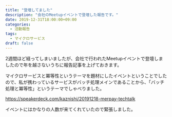 ```yaml
---
title: "登壇してました"
description: "会社のMeetupイベントで登壇した報告です。"
date: 2019-12-31T18:00:00+09:00
categories:
  - 活動報告
tags:
  - マイクロサービス
draft: false
---
```


2週間ほど経ってしまいましたが、会社で行われたMeetupイベントで登壇しましたので年を越さないうちに報告記事を上げておきます。

マイクロサービスと冪等性というテーマを題材にしたイベントということでしたので、私が携わっているサービスがバッチ処理メインであることから、「バッチ処理と冪等性」というテーマでしゃべりました。

<div style="max-width:400px">
<script async class="speakerdeck-embed" data-id="79d2459d2d564c1599089b5932258187" data-ratio="1.33333333333333" src="//speakerdeck.com/assets/embed.js"></script>
</div>

https://speakerdeck.com/kaznishi/20191218-merpay-techtalk

イベントにはかなりの人数が来てくれていたので緊張しました。
